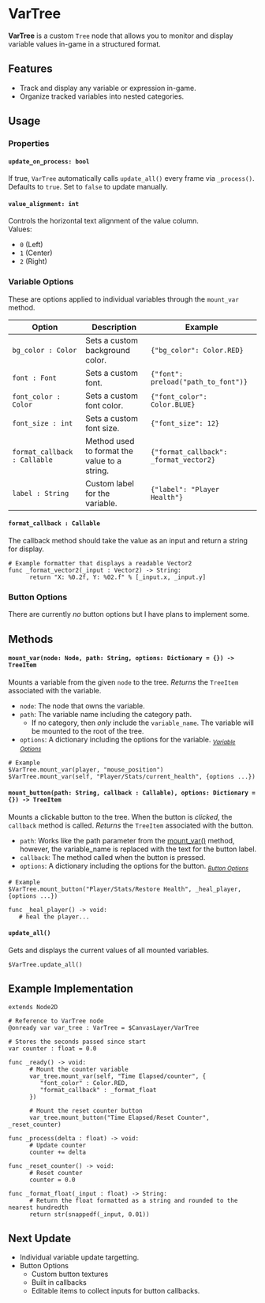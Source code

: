 # VarTree

**VarTree** is a custom `Tree` node that allows you to monitor and display variable values in-game in a structured format.

## Features

- Track and display any variable or expression in-game.
- Organize tracked variables into nested categories.

## Usage

### Properties

#### `update_on_process: bool`

If true, `VarTree` automatically calls `update_all()` every frame via `_process()`.  
Defaults to `true`. Set to `false` to update manually.

#### `value_alignment: int`

Controls the horizontal text alignment of the value column.  
Values:
- `0` (Left)
- `1` (Center)
- `2` (Right)

### Variable Options
These are options applied to individual variables through the `mount_var` method.

| Option | Description | Example |
| --- | --- | --- |
| `bg_color : Color` | Sets a custom background color. | `{"bg_color": Color.RED}` |
| `font : Font` | Sets a custom font. | `{"font": preload("path_to_font")}` |
| `font_color : Color` | Sets a custom font color. | `{"font_color": Color.BLUE}` |
| `font_size : int` | Sets a custom font size. | `{"font_size": 12}` |
| `format_callback : Callable` | Method used to format the value to a string. | `{"format_callback": _format_vector2}` |
| `label : String` | Custom label for the variable. | `{"label": "Player Health"}` |

#### `format_callback : Callable`
The callback method should take the value as an input and return a string for display.
```gdscript
# Example formatter that displays a readable Vector2
func _format_vector2(_input : Vector2) -> String:
      return "X: %0.2f, Y: %02.f" % [_input.x, _input.y]
```

### Button Options

There are currently _no_ button options but I have plans to implement some.

## Methods

#### `mount_var(node: Node, path: String, options: Dictionary = {}) -> TreeItem`

Mounts a variable from the given `node` to the tree.
_Returns_ the `TreeItem` associated with the variable.

- `node`: The node that owns the variable.  
- `path`: The variable name including the category path.
   - If no category, then _only_ include the `variable_name`. The variable will be mounted to the root of the tree.
- `options`: A dictionary including the options for the variable. <sub>*[Variable Options](#variable-options)*</sub>

```gdscript
# Example
$VarTree.mount_var(player, "mouse_position")
$VarTree.mount_var(self, "Player/Stats/current_health", {options ...})
```

#### `mount_button(path: String, callback : Callable), options: Dictionary = {}) -> TreeItem`

Mounts a clickable button to the tree. When the button is _clicked_, the `callback` method is called.
_Returns_ the `TreeItem` associated with the button.

- `path`: Works like the path parameter from the [mount_var()](#methods) method, however, the variable_name is replaced with the text for the button label.  
- `callback`: The method called when the button is pressed.
- `options`: A dictionary including the options for the button. <sub>*[Button Options](#button-options)*</sub>

```gdscript
# Example
$VarTree.mount_button("Player/Stats/Restore Health", _heal_player, {options ...})

func _heal_player() -> void:
   # heal the player...
```

#### `update_all()`

Gets and displays the current values of all mounted variables.
```gdscript
$VarTree.update_all()
```

## Example Implementation
```gdscript
extends Node2D

# Reference to VarTree node
@onready var var_tree : VarTree = $CanvasLayer/VarTree

# Stores the seconds passed since start
var counter : float = 0.0

func _ready() -> void:
      # Mount the counter variable
      var_tree.mount_var(self, "Time Elapsed/counter", {
         "font_color" : Color.RED,
         "format_callback" : _format_float
      })

      # Mount the reset counter button
      var_tree.mount_button("Time Elapsed/Reset Counter", _reset_counter)

func _process(delta : float) -> void:
      # Update counter
      counter += delta

func _reset_counter() -> void:
      # Reset counter
      counter = 0.0

func _format_float(_input : float) -> String:
      # Return the float formatted as a string and rounded to the nearest hundredth
      return str(snappedf(_input, 0.01))

```

## Next Update
- Individual variable update targetting.
- Button Options
   - Custom button textures
   - Built in callbacks
   - Editable items to collect inputs for button callbacks.
